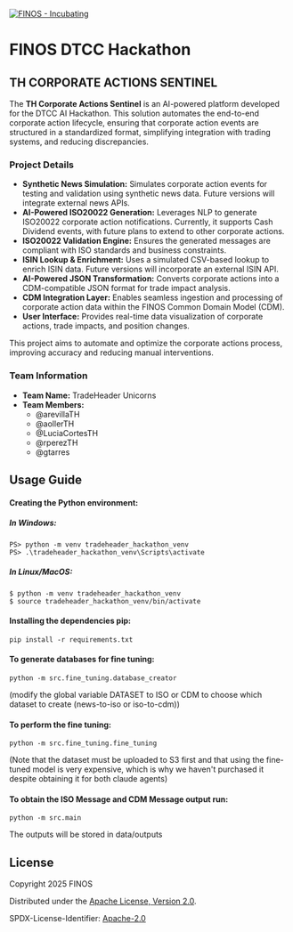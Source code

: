 [![FINOS - Incubating](https://cdn.jsdelivr.net/gh/finos/contrib-toolbox@master/images/badge-incubating.svg)](https://finosfoundation.atlassian.net/wiki/display/FINOS/Incubating)

# FINOS DTCC Hackathon 


## TH CORPORATE ACTIONS SENTINEL

The **TH Corporate Actions Sentinel** is an AI-powered platform developed for the DTCC AI Hackathon. This solution automates the end-to-end corporate action lifecycle, ensuring that corporate action events are structured in a standardized format, simplifying integration with trading systems, and reducing discrepancies. 

### Project Details
- **Synthetic News Simulation:** Simulates corporate action events for testing and validation using synthetic news data. Future versions will integrate external news APIs.
- **AI-Powered ISO20022 Generation:** Leverages NLP to generate ISO20022 corporate action notifications. Currently, it supports Cash Dividend events, with future plans to extend to other corporate actions.
- **ISO20022 Validation Engine:** Ensures the generated messages are compliant with ISO standards and business constraints.
- **ISIN Lookup & Enrichment:** Uses a simulated CSV-based lookup to enrich ISIN data. Future versions will incorporate an external ISIN API.
- **AI-Powered JSON Transformation:** Converts corporate actions into a CDM-compatible JSON format for trade impact analysis.
- **CDM Integration Layer:** Enables seamless ingestion and processing of corporate action data within the FINOS Common Domain Model (CDM).
- **User Interface:** Provides real-time data visualization of corporate actions, trade impacts, and position changes.

This project aims to automate and optimize the corporate actions process, improving accuracy and reducing manual interventions.

### Team Information

- **Team Name:** TradeHeader Unicorns
- **Team Members:**
    - @arevillaTH
    - @aollerTH
    - @LuciaCortesTH
    - @rperezTH
    - @gtarres

## Usage Guide

#### Creating the Python environment:

##### In Windows:

    PS> python -m venv tradeheader_hackathon_venv 
    PS> .\tradeheader_hackathon_venv\Scripts\activate

##### In Linux/MacOS:

    $ python -m venv tradeheader_hackathon_venv  
    $ source tradeheader_hackathon_venv/bin/activate

#### Installing the dependencies  pip:

    pip install -r requirements.txt 

#### To generate databases for fine tuning:

    python -m src.fine_tuning.database_creator  
    
(modify the global variable DATASET to ISO or CDM
    to choose which dataset to create (news-to-iso or iso-to-cdm))

#### To perform the fine tuning:

    python -m src.fine_tuning.fine_tuning
    
(Note that the dataset must be uploaded to S3 first and that using the fine-tuned model is very expensive, which is why we haven't purchased it despite obtaining it for both claude agents)

#### To obtain the ISO Message and CDM Message output run:
    python -m src.main

The outputs will be stored in data/outputs

## License

Copyright 2025 FINOS

Distributed under the [Apache License, Version 2.0](http://www.apache.org/licenses/LICENSE-2.0).

SPDX-License-Identifier: [Apache-2.0](https://spdx.org/licenses/Apache-2.0)






